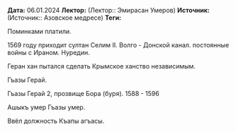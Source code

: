 **Дата:** 06.01.2024
**Лектор:** (Лектор:: Эмирасан Умеров)
**Источник:** (Источник:: Азовское медресе)
**Теги:** 

Поминками платили.

1569 году приходит султан Селим II. Волго - Донской канал. постоянные войны с Ираном.
Нуредин.

Геран хан пытался сделать Крымское ханство независимым.

Гъазы Герай.

Гъазы Герай 2, прозвище Бора (буря). 1588 - 1596

Ашыкъ умер Гъазы умер.

Ввёл должность Къапы агъасы.
